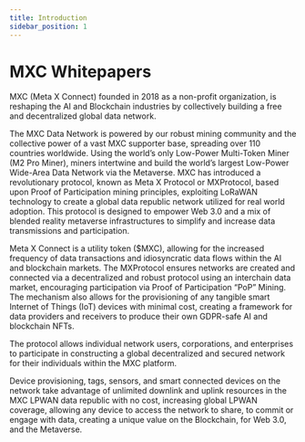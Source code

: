 ```yaml
---
title: Introduction
sidebar_position: 1
---
```

# MXC Whitepapers

MXC (Meta X Connect) founded in 2018 as a non-profit organization, is reshaping the AI and Blockchain industries by collectively building a free and decentralized global data network. 

The MXC Data Network is powered by our robust mining community and the collective power of a vast MXC supporter base, spreading over 110 countries worldwide. Using the world’s only Low-Power Multi-Token Miner (M2 Pro Miner), miners intertwine and build the world’s largest Low-Power Wide-Area Data Network via the Metaverse. MXC has introduced a revolutionary protocol, known as Meta X Protocol or MXProtocol, based upon Proof of Participation mining principles, exploiting LoRaWAN technology to create a global data republic network utilized for real world adoption. This protocol is designed to empower Web 3.0 and a mix of blended reality metaverse infrastructures to simplify and increase data transmissions and participation.

Meta X Connect is a utility token ($MXC), allowing for the increased frequency of data transactions and idiosyncratic data flows within the AI and blockchain markets. The MXProtocol ensures networks are created and connected via a decentralized and robust protocol using an interchain data market, encouraging participation via Proof of Participation “PoP” Mining. The mechanism also allows for the provisioning of any tangible smart Internet of Things (IoT) devices with minimal cost, creating a framework for data providers and receivers to produce their own GDPR-safe AI and blockchain NFTs.

The protocol allows individual network users, corporations, and enterprises to participate in constructing a global decentralized and secured network for their individuals within the MXC platform. 

Device provisioning, tags, sensors, and smart connected devices on the network take advantage of unlimited downlink and uplink resources in the MXC LPWAN data republic with no cost, increasing global LPWAN coverage, allowing any device to access the network to share, to commit or engage with data, creating a unique value on the Blockchain, for Web 3.0, and the Metaverse. 
